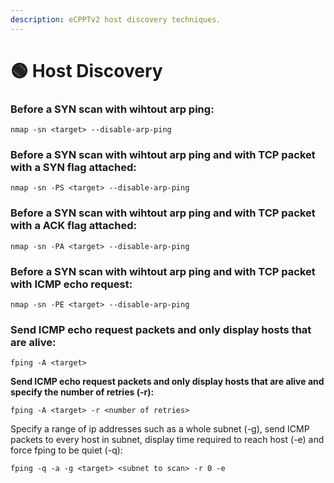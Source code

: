 ```yaml
---
description: eCPPTv2 host discovery techniques.
---
```


# 🟢 Host Discovery

### **Before a SYN scan with wihtout arp ping:**

```
nmap -sn <target> --disable-arp-ping
```

### **Before a SYN scan with wihtout arp ping and with TCP packet with a SYN flag attached:**

```
nmap -sn -PS <target> --disable-arp-ping
```

### **Before a SYN scan with wihtout arp ping and with TCP packet with a ACK flag attached:**

```
nmap -sn -PA <target> --disable-arp-ping
```

### **Before a SYN scan with wihtout arp ping and with TCP packet with ICMP echo request:**

```
nmap -sn -PE <target> --disable-arp-ping
```

### **Send ICMP ech**o request packets an**d only display hosts that are alive:**

```
fping -A <target>
```



**Send ICMP echo request packets and only display hosts that are alive and specify the number of retries (-r):**

```
fping -A <target> -r <number of retries>
```

Specify a range of ip addresses such as a whole subnet (-g), send ICMP packets to every host in subnet, display time required to reach host (-e) and force fping to be quiet (-q):

```
fping -q -a -g <target> <subnet to scan> -r 0 -e
```
